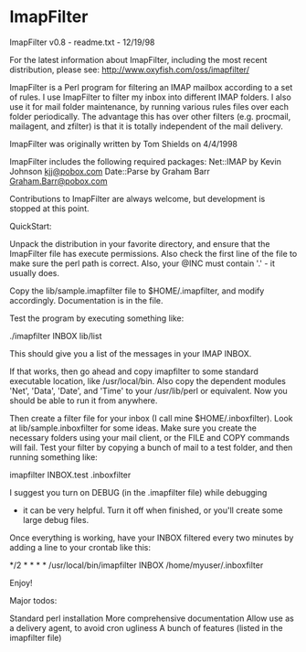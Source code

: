 ImapFilter
==========

ImapFilter v0.8 - readme.txt - 12/19/98

For the latest information about ImapFilter, including the most recent
distribution, please see: http://www.oxyfish.com/oss/imapfilter/

ImapFilter is a Perl program for filtering an IMAP mailbox according
to a set of rules.  I use ImapFilter to filter my inbox into different
IMAP folders. I also use it for mail folder maintenance, by running
various rules files over each folder periodically. The advantage this
has over other filters (e.g. procmail, mailagent, and zfilter) is that
it is totally independent of the mail delivery.

ImapFilter was originally written by Tom Shields on 4/4/1998

ImapFilter includes the following required packages:
  Net::IMAP by Kevin Johnson <kjj@pobox.com>
  Date::Parse by Graham Barr <Graham.Barr@pobox.com>

Contributions to ImapFilter are always welcome, but development is stopped at this point.

QuickStart:

Unpack the distribution in your favorite directory, and ensure that
the ImapFilter file has execute permissions.  Also check the first
line of the file to make sure the perl path is correct.  Also, your
@INC must contain '.' - it usually does.

Copy the lib/sample.imapfilter file to $HOME/.imapfilter, and modify
accordingly.  Documentation is in the file.

Test the program by executing something like:

./imapfilter INBOX lib/list

This should give you a list of the messages in your IMAP INBOX.

If that works, then go ahead and copy imapfilter to some standard
executable location, like /usr/local/bin. Also copy the dependent
modules 'Net', 'Data', 'Date', and 'Time' to your /usr/lib/perl or
equivalent.  Now you should be able to run it from anywhere.

Then create a filter file for your inbox (I call mine
$HOME/.inboxfilter).  Look at lib/sample.inboxfilter for some
ideas. Make sure you create the necessary folders using your mail
client, or the FILE and COPY commands will fail.  Test your filter by
copying a bunch of mail to a test folder, and then running something
like:

imapfilter INBOX.test .inboxfilter

I suggest you turn on DEBUG (in the .imapfilter file) while debugging
- it can be very helpful.  Turn it off when finished, or you'll create
some large debug files.

Once everything is working, have your INBOX filtered every two minutes
by adding a line to your crontab like this:

*/2 * * * * /usr/local/bin/imapfilter INBOX /home/myuser/.inboxfilter

Enjoy!

Major todos:

Standard perl installation
More comprehensive documentation
Allow use as a delivery agent, to avoid cron ugliness
A bunch of features (listed in the imapfilter file)
